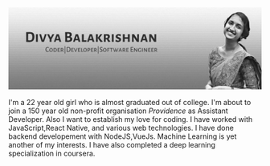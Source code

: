 <!-- ![hello](hello.gif) -->
![img](https://github.com/divyab275/divyab275/blob/master/gh-header-image-cropped.jpg)

I'm a 22 year old girl who is almost graduated out of college. I'm about to join a 150 year old non-profit organisation *Providence* as Assistant Developer. Also I want to establish my love for coding. I have worked with JavaScript,React Native, and various web technologies. I have done backend developement with NodeJS,VueJs. Machine Learning is yet another of my interests. I have also completed a deep learning specialization in coursera. 



